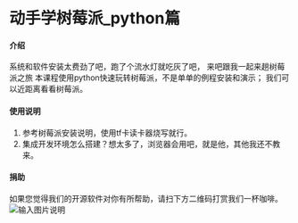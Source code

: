 # 动手学树莓派_python篇

#### 介绍
系统和软件安装太费劲了吧，跑了个流水灯就吃灰了吧，
来吧跟我一起来趟树莓派之旅
本课程使用python快速玩转树莓派，不是单单的例程安装和演示；
我们可以近距离看看树莓派。

#### 使用说明

1. 参考树莓派安装说明，使用tf卡读卡器烧写就行。
2. 集成开发环境怎么搭建？想太多了，浏览器会用吧，就是他，其他我还不教来。


#### 捐助

如果您觉得我们的开源软件对你有所帮助，请扫下方二维码打赏我们一杯咖啡。 
![输入图片说明](https://images.gitee.com/uploads/images/2019/1006/193543_4dbb6e7d_2311946.jpeg "打赏码_small.jpg")